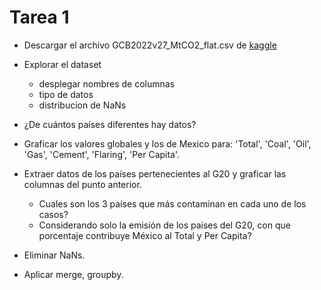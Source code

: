 # Tarea 1

* Descargar el archivo GCB2022v27_MtCO2_flat.csv de [kaggle](https://www.kaggle.com/datasets/thedevastator/global-fossil-co2-emissions-by-country-2002-2022)

* Explorar el dataset 
    * desplegar nombres de columnas
    * tipo de datos 
    * distribucion de NaNs

* ¿De cuántos países diferentes hay datos?

* Graficar los valores globales y los de Mexico para: 'Total', 'Coal', 'Oil', 'Gas', 'Cement', 'Flaring', 'Per Capita'.

* Extraer datos de los países pertenecientes al G20 y graficar las columnas del punto anterior.
    * Cuales son los 3 países que más contaminan en cada uno de los casos?
    * Considerando solo la emisión de los paises del G20, con que porcentaje contribuye México al Total y Per Capita?
    
* Eliminar NaNs.

* Aplicar merge, groupby.
